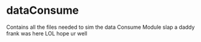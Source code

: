 # dataConsume
Contains all the files needed to sim the data Consume Module
slap a daddy
frank was here LOL hope ur well